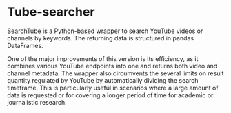 # Tube-searcher

SearchTube is a Python-based wrapper to search YouTube videos or channels by keywords. The returning data is structured in pandas DataFrames.

One of the major improvements of this version is its efficiency, as it combines various YouTube endpoints into one and returns both video and channel metadata. The wrapper also circumvents the several limits on result quantity regulated by YouTube by automatically dividing the search timeframe. This is particularly useful in scenarios where a large amount of data is requested or for covering a longer period of time for academic or journalistic research.